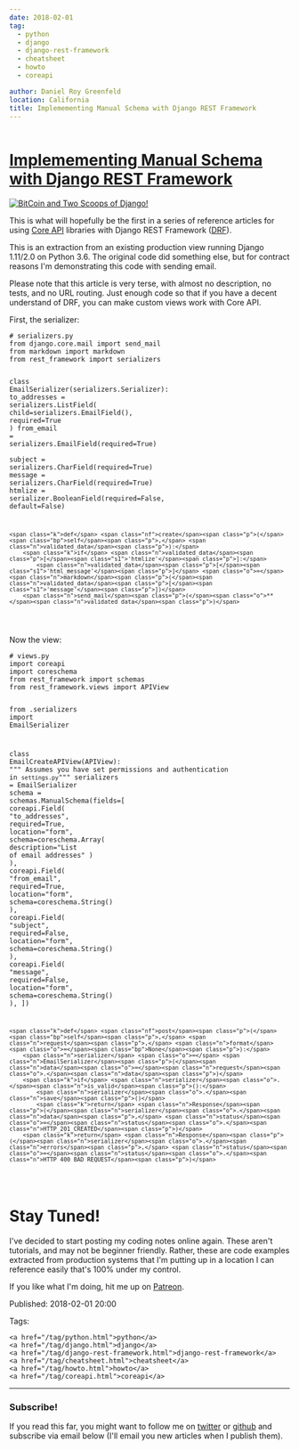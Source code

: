 ```yaml
---
date: 2018-02-01
tag:
  - python
  - django
  - django-rest-framework
  - cheatsheet
  - howto
  - coreapi

author: Daniel Roy Greenfeld
location: California
title: Implemementing Manual Schema with Django REST Framework
---
```


<div class="twelve wide column">
  <h1 class="ui block header">
    <div class="content">
      <a href="/manual-schema-django-rest-framework.html"
        >Implemementing Manual Schema with Django REST Framework</a
      >
    </div>
  </h1>
  <p>
    <a
      href="https://www.pydanny.com/manual-schema-django-rest-framework.html"
      target="_blank"
      ><img
        alt="BitCoin and Two Scoops of Django!"
        src="https://raw.githubusercontent.com/pydanny/pydanny.github.com/master/static/drf.png"
    /></a>
  </p>
  <p>
    This is what will hopefully be the first in a series of reference articles
    for using
    <a href="http://www.coreapi.org/" target="_blank">Core API</a> libraries
    with Django REST Framework (<a
      href="http://www.django-rest-framework.org/"
      target="_blank"
      >DRF</a
    >).
  </p>
  <p>
    This is an extraction from an existing production view running Django
    1.11/2.0 on Python 3.6. The original code did something else, but for
    contract reasons I'm demonstrating this code with sending email.
  </p>
  <p>
    Please note that this article is very terse, with almost no description, no
    tests, and no URL routing. Just enough code so that if you have a decent
    understand of DRF, you can make custom views work with Core API.
  </p>
  <p>First, the serializer:</p>
  <div class="codehilite ui secondary segment">
    <pre><span></span><code><span class="c1"># serializers.py</span>
<span class="kn">from</span> <span class="nn">django.core.mail</span> <span class="kn">import</span> <span class="n">send_mail</span>
<span class="kn">from</span> <span class="nn">markdown</span> <span class="kn">import</span> <span class="n">markdown</span>
<span class="kn">from</span> <span class="nn">rest_framework</span> <span class="kn">import</span> <span class="n">serializers</span>

<span class="k">class</span> <span class="nc">EmailSerializer</span><span class="p">(</span><span class="n">serializers</span><span class="o">.</span><span class="n">Serializer</span><span class="p">):</span>
<span class="n">to_addresses</span> <span class="o">=</span> <span class="n">serializers</span><span class="o">.</span><span class="n">ListField</span><span class="p">(</span>
<span class="n">child</span><span class="o">=</span><span class="n">serializers</span><span class="o">.</span><span class="n">EmailField</span><span class="p">(),</span>
<span class="n">required</span><span class="o">=</span><span class="bp">True</span>
<span class="p">)</span>
<span class="n">from_email</span> <span class="o">=</span> <span class="n">serializers</span><span class="o">.</span><span class="n">EmailField</span><span class="p">(</span><span class="n">required</span><span class="o">=</span><span class="bp">True</span><span class="p">)</span>  
 <span class="n">subject</span> <span class="o">=</span> <span class="n">serializers</span><span class="o">.</span><span class="n">CharField</span><span class="p">(</span><span class="n">required</span><span class="o">=</span><span class="bp">True</span><span class="p">)</span>
<span class="n">message</span> <span class="o">=</span> <span class="n">serializers</span><span class="o">.</span><span class="n">CharField</span><span class="p">(</span><span class="n">required</span><span class="o">=</span><span class="bp">True</span><span class="p">)</span>
<span class="n">htmlize</span> <span class="o">=</span> <span class="n">serializer</span><span class="o">.</span><span class="n">BooleanField</span><span class="p">(</span><span class="n">required</span><span class="o">=</span><span class="bp">False</span><span class="p">,</span> <span class="n">default</span><span class="o">=</span><span class="bp">False</span><span class="p">)</span>

    <span class="k">def</span> <span class="nf">create</span><span class="p">(</span><span class="bp">self</span><span class="p">,</span> <span class="n">validated_data</span><span class="p">):</span>
        <span class="k">if</span> <span class="n">validated_data</span><span class="p">[</span><span class="s1">'htmlize'</span><span class="p">]:</span>
            <span class="n">validated_data</span><span class="p">[</span><span class="s1">'html_message'</span><span class="p">]</span> <span class="o">=</span> <span class="n">markdown</span><span class="p">(</span><span class="n">validated_data</span><span class="p">[</span><span class="s1">'message'</span><span class="p">])</span>
        <span class="n">send_mail</span><span class="p">(</span><span class="o">**</span><span class="n">validated_data</span><span class="p">)</span>

</code></pre>
  </div>

  <p>Now the view:</p>
  <div class="codehilite ui secondary segment">
    <pre><span></span><code><span class="c1"># views.py</span>
<span class="kn">import</span> <span class="nn">coreapi</span>
<span class="kn">import</span> <span class="nn">coreschema</span>
<span class="kn">from</span> <span class="nn">rest_framework</span> <span class="kn">import</span> <span class="n">schemas</span>
<span class="kn">from</span> <span class="nn">rest_framework.views</span> <span class="kn">import</span> <span class="n">APIView</span>

<span class="kn">from</span> <span class="nn">.serializers</span> <span class="kn">import</span> <span class="n">EmailSerializer</span>

<span class="k">class</span> <span class="nc">EmailCreateAPIView</span><span class="p">(</span><span class="n">APIView</span><span class="p">):</span>
<span class="sd">""" Assumes you have set permissions and authentication in `settings.py`"""</span>
<span class="n">serializers</span> <span class="o">=</span> <span class="n">EmailSerializer</span>
<span class="n">schema</span> <span class="o">=</span> <span class="n">schemas</span><span class="o">.</span><span class="n">ManualSchema</span><span class="p">(</span><span class="n">fields</span><span class="o">=</span><span class="p">[</span>
<span class="n">coreapi</span><span class="o">.</span><span class="n">Field</span><span class="p">(</span>
<span class="s2">"to_addresses"</span><span class="p">,</span>
<span class="n">required</span><span class="o">=</span><span class="bp">True</span><span class="p">,</span>
<span class="n">location</span><span class="o">=</span><span class="s2">"form"</span><span class="p">,</span>
<span class="n">schema</span><span class="o">=</span><span class="n">coreschema</span><span class="o">.</span><span class="n">Array</span><span class="p">(</span>
<span class="n">description</span><span class="o">=</span><span class="s2">"List of email addresses"</span>
<span class="p">)</span>
<span class="p">),</span>
<span class="n">coreapi</span><span class="o">.</span><span class="n">Field</span><span class="p">(</span>
<span class="s2">"from_email"</span><span class="p">,</span>
<span class="n">required</span><span class="o">=</span><span class="bp">True</span><span class="p">,</span>
<span class="n">location</span><span class="o">=</span><span class="s2">"form"</span><span class="p">,</span>
<span class="n">schema</span><span class="o">=</span><span class="n">coreschema</span><span class="o">.</span><span class="n">String</span><span class="p">()</span>
<span class="p">),</span>
<span class="n">coreapi</span><span class="o">.</span><span class="n">Field</span><span class="p">(</span>
<span class="s2">"subject"</span><span class="p">,</span>
<span class="n">required</span><span class="o">=</span><span class="bp">False</span><span class="p">,</span>
<span class="n">location</span><span class="o">=</span><span class="s2">"form"</span><span class="p">,</span>
<span class="n">schema</span><span class="o">=</span><span class="n">coreschema</span><span class="o">.</span><span class="n">String</span><span class="p">()</span>
<span class="p">),</span>
<span class="n">coreapi</span><span class="o">.</span><span class="n">Field</span><span class="p">(</span>
<span class="s2">"message"</span><span class="p">,</span>
<span class="n">required</span><span class="o">=</span><span class="bp">False</span><span class="p">,</span>
<span class="n">location</span><span class="o">=</span><span class="s2">"form"</span><span class="p">,</span>
<span class="n">schema</span><span class="o">=</span><span class="n">coreschema</span><span class="o">.</span><span class="n">String</span><span class="p">()</span>
<span class="p">),</span>
<span class="p">])</span>

    <span class="k">def</span> <span class="nf">post</span><span class="p">(</span><span class="bp">self</span><span class="p">,</span> <span class="n">request</span><span class="p">,</span> <span class="n">format</span><span class="o">=</span><span class="bp">None</span><span class="p">):</span>
        <span class="n">serializer</span> <span class="o">=</span> <span class="n">EmailSerializer</span><span class="p">(</span><span class="n">data</span><span class="o">=</span><span class="n">request</span><span class="o">.</span><span class="n">data</span><span class="p">)</span>
        <span class="k">if</span> <span class="n">serializer</span><span class="o">.</span><span class="n">is_valid</span><span class="p">():</span>
            <span class="n">serializer</span><span class="o">.</span><span class="n">save</span><span class="p">()</span>
            <span class="k">return</span> <span class="n">Response</span><span class="p">(</span><span class="n">serializer</span><span class="o">.</span><span class="n">data</span><span class="p">,</span> <span class="n">status</span><span class="o">=</span><span class="n">status</span><span class="o">.</span><span class="n">HTTP_201_CREATED</span><span class="p">)</span>
        <span class="k">return</span> <span class="n">Response</span><span class="p">(</span><span class="n">serializer</span><span class="o">.</span><span class="n">errors</span><span class="p">,</span> <span class="n">status</span><span class="o">=</span><span class="n">status</span><span class="o">.</span><span class="n">HTTP_400_BAD_REQUEST</span><span class="p">)</span>

</code></pre>
  </div>

  <h1 id="stay-tuned">Stay Tuned!</h1>
  <p>
    I've decided to start posting my coding notes online again. These aren't
    tutorials, and may not be beginner friendly. Rather, these are code examples
    extracted from production systems that I'm putting up in a location I can
    reference easily that's 100% under my control.
  </p>
  <p>
    If you like what I'm doing, hit me up on
    <a href="https://www.patreon.com/danielroygreenfeld" target="_blank"
      >Patreon</a
    >.
  </p>
  <p>Published: 2018-02-01 20:00</p>
  <p>
    Tags:

    <a href="/tag/python.html">python</a>
    <a href="/tag/django.html">django</a>
    <a href="/tag/django-rest-framework.html">django-rest-framework</a>
    <a href="/tag/cheatsheet.html">cheatsheet</a>
    <a href="/tag/howto.html">howto</a>
    <a href="/tag/coreapi.html">coreapi</a>
  </p>
  <hr />
  <h3 class="ui header">Subscribe!</h3>
  <p>
    If you read this far, you might want to follow me on
    <a href="https://twitter.com/pydanny">twitter</a> or
    <a href="https://github.com/pydanny">github</a> and subscribe via email
    below (I'll email you new articles when I publish them).
  </p>
   
</div>
